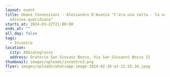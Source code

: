 ```yaml
---
layout: event
title: Umane Connessioni - Alessandro D'Avenia "C'era una volta - la nostra
  odissea quotidiana"
starts_at: 2024-03-22T21:00:00
ends_at: ""
all_day: false
tags:
  - Incontro
location:
  city: Abbiategrasso
  address: Oratorio San Giovani Bosco, Via San Giovanni Bosco 21
thumbnail: images/uploads/incontro3.png
flyer: images/uploads/whatsapp-image-2024-02-26-at-12.55.34.jpeg
---
```

